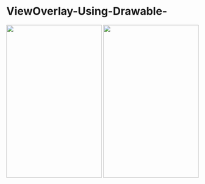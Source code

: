 # ViewOverlay-Using-Drawable-
<img src="https://github.com/sauraz/ViewOverlay-Using-Drawable-/blob/master/src/Screenshot_2017-01-26-17-57-25-479_beer.com.ondraw.png" width="250" height="400"/>
<img src="https://github.com/sauraz/ViewOverlay-Using-Drawable-/blob/master/src/Screenshot_2017-01-26-17-57-19-072_beer.com.ondraw.png" width="250" height="400"/>
